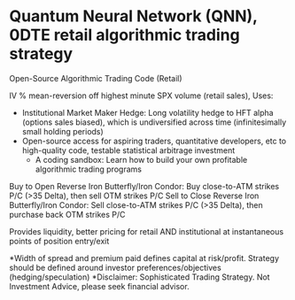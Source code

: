 # Quantum Neural Network (QNN), 0DTE retail algorithmic trading strategy
Open-Source Algorithmic Trading Code (Retail)

IV % mean-reversion off highest minute SPX volume (retail sales), Uses:
  - Institutional Market Maker Hedge: Long volatility hedge to HFT alpha (options sales biased), which is undiversified across time (infinitesimally small holding periods)
  - Open-source access for aspiring traders, quantitative developers, etc to high-quality code, testable statistical arbitrage investment
      - A coding sandbox: Learn how to build your own profitable algorithmic trading programs

Buy to Open Reverse Iron Butterfly/Iron Condor: Buy close-to-ATM strikes P/C (>35 Delta), then sell OTM strikes P/C
Sell to Close Reverse Iron Butterfly/Iron Condor: Sell close-to-ATM strikes P/C (>35 Delta), then purchase back OTM strikes P/C

Provides liquidity, better pricing for retail AND institutional at instantaneous points of position entry/exit

*Width of spread and premium paid defines capital at risk/profit. Strategy should be defined around investor preferences/objectives (hedging/speculation)
*Disclaimer: Sophisticated Trading Strategy. Not Investment Advice, please seek financial advisor.
